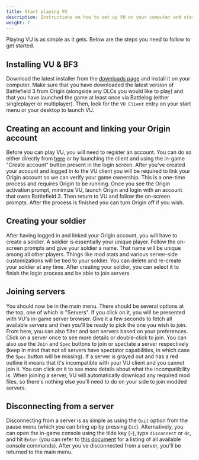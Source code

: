 ```yaml
---
title: Start playing VU
description: Instructions on how to set up VU on your computer and start playing online.
weight: 1
---
```


Playing VU is as simple as it gets. Below are the steps you need to follow to get started.

## Installing VU & BF3

Download the latest installer from the [downloads page](https://veniceunleashed.net/downloads) and install it on your computer. Make sure that you have downloaded the latest version of Battlefield 3 from Origin (alongside any DLCs you would like to play) and that you have launched the game at least once via Battlelog (either singleplayer or multiplayer). Then, look for the `VU Client` entry on your start menu or your desktop to launch VU.

## Creating an account and linking your Origin account

Before you can play VU, you will need to register an account. You can do so either directly from [here](https://veniceunleashed.net/register) or by launching the client and using the in-game "Create account" button present in the login screen. After you've created your account and logged in to the VU client you will be required to link your Origin account so we can verify your game ownership. This is a one-time process and requires Origin to be running. Once you see the Origin activation prompt, minimize VU, launch Origin and login with an account that owns Battlefield 3. Then return to VU and follow the on-screen prompts. After the process is finished you can turn Origin off if you wish.

## Creating your soldier

After having logged in and linked your Origin account, you will have to create a soldier. A soldier is essentially your unique player. Follow the on-screen prompts and give your soldier a name. That name will be unique among all other players. Things like mod stats and various server-side customizations will be tied to your soldier. You can delete and re-create your soldier at any time. After creating your soldier, you can select it to finish the login process and be able to join servers.

## Joining servers

You should now be in the main menu. There should be several options at the top, one of which is "Servers". If you click on it, you will be presented with VU's in-game server browser. Give it a few seconds to fetch all available servers and then you'll be ready to pick the one you wish to join. From here, you can also filter and sort servers based on your preferences. Click on a server once to see more details or double-click to join. You can also use the `Join` and `Spec` buttons to join or spectate a server respectively (keep in mind that not all servers have spectator capabilities, in which case the `Spec` button will be missing). If a server is grayed out and has a red outline it means that it's incompatible with your VU client and you cannot join it. You can click on it to see more details about what the incompatibility is. When joining a server, VU will automatically download any required mod files, so there's nothing else you'll need to do on your side to join modded servers.

## Disconnecting from a server

Disconnecting from a server is as simple as using the `Quit` option from the pause menu (which you can bring up by pressing `Esc`). Alternatively, you can open the in-game console using the tilde key (`~`), type `disconnect` or `dc`, and hit `Enter` (you can refer to [this document](/general/commands) for a listing of all available console commands). After you've disconnected from a server, you'll be returned to the main menu.
